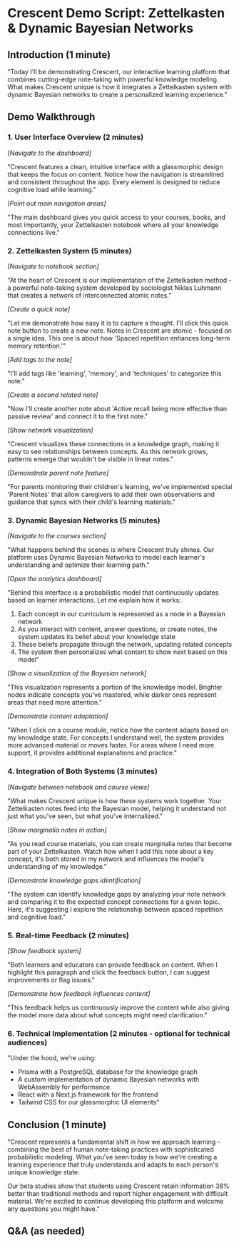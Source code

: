 # Crescent Demo Script: Zettelkasten & Dynamic Bayesian Networks

## Introduction (1 minute)

"Today I'll be demonstrating Crescent, our interactive learning platform that combines cutting-edge note-taking with powerful knowledge modeling. What makes Crescent unique is how it integrates a Zettelkasten system with dynamic Bayesian networks to create a personalized learning experience."

## Demo Walkthrough

### 1. User Interface Overview (2 minutes)

*[Navigate to the dashboard]*

"Crescent features a clean, intuitive interface with a glassmorphic design that keeps the focus on content. Notice how the navigation is streamlined and consistent throughout the app. Every element is designed to reduce cognitive load while learning."

*[Point out main navigation areas]*

"The main dashboard gives you quick access to your courses, books, and most importantly, your Zettelkasten notebook where all your knowledge connections live."

### 2. Zettelkasten System (5 minutes)

*[Navigate to notebook section]*

"At the heart of Crescent is our implementation of the Zettelkasten method - a powerful note-taking system developed by sociologist Niklas Luhmann that creates a network of interconnected atomic notes."

*[Create a quick note]*

"Let me demonstrate how easy it is to capture a thought. I'll click this quick note button to create a new note. Notes in Crescent are atomic - focused on a single idea. This one is about how 'Spaced repetition enhances long-term memory retention.'"

*[Add tags to the note]*

"I'll add tags like 'learning', 'memory', and 'techniques' to categorize this note."

*[Create a second related note]*

"Now I'll create another note about 'Active recall being more effective than passive review' and connect it to the first note."

*[Show network visualization]*

"Crescent visualizes these connections in a knowledge graph, making it easy to see relationships between concepts. As this network grows, patterns emerge that wouldn't be visible in linear notes."

*[Demonstrate parent note feature]*

"For parents monitoring their children's learning, we've implemented special 'Parent Notes' that allow caregivers to add their own observations and guidance that syncs with their child's learning materials."

### 3. Dynamic Bayesian Networks (5 minutes)

*[Navigate to the courses section]*

"What happens behind the scenes is where Crescent truly shines. Our platform uses Dynamic Bayesian Networks to model each learner's understanding and optimize their learning path."

*[Open the analytics dashboard]*

"Behind this interface is a probabilistic model that continuously updates based on learner interactions. Let me explain how it works:

1. Each concept in our curriculum is represented as a node in a Bayesian network
2. As you interact with content, answer questions, or create notes, the system updates its belief about your knowledge state
3. These beliefs propagate through the network, updating related concepts
4. The system then personalizes what content to show next based on this model"

*[Show a visualization of the Bayesian network]*

"This visualization represents a portion of the knowledge model. Brighter nodes indicate concepts you've mastered, while darker ones represent areas that need more attention."

*[Demonstrate content adaptation]*

"When I click on a course module, notice how the content adapts based on my knowledge state. For concepts I understand well, the system provides more advanced material or moves faster. For areas where I need more support, it provides additional explanations and practice."

### 4. Integration of Both Systems (3 minutes)

*[Navigate between notebook and course views]*

"What makes Crescent unique is how these systems work together. Your Zettelkasten notes feed into the Bayesian model, helping it understand not just what you've seen, but what you've internalized."

*[Show marginalia notes in action]*

"As you read course materials, you can create marginalia notes that become part of your Zettelkasten. Watch how when I add this note about a key concept, it's both stored in my network and influences the model's understanding of my knowledge."

*[Demonstrate knowledge gaps identification]*

"The system can identify knowledge gaps by analyzing your note network and comparing it to the expected concept connections for a given topic. Here, it's suggesting I explore the relationship between spaced repetition and cognitive load."

### 5. Real-time Feedback (2 minutes)

*[Show feedback system]*

"Both learners and educators can provide feedback on content. When I highlight this paragraph and click the feedback button, I can suggest improvements or flag issues."

*[Demonstrate how feedback influences content]*

"This feedback helps us continuously improve the content while also giving the model more data about what concepts might need clarification."

### 6. Technical Implementation (2 minutes - optional for technical audiences)

"Under the hood, we're using:
- Prisma with a PostgreSQL database for the knowledge graph
- A custom implementation of dynamic Bayesian networks with WebAssembly for performance
- React with a Next.js framework for the frontend
- Tailwind CSS for our glassmorphic UI elements"

## Conclusion (1 minute)

"Crescent represents a fundamental shift in how we approach learning - combining the best of human note-taking practices with sophisticated probabilistic modeling. What you've seen today is how we're creating a learning experience that truly understands and adapts to each person's unique knowledge state.

Our beta studies show that students using Crescent retain information 38% better than traditional methods and report higher engagement with difficult material. We're excited to continue developing this platform and welcome any questions you might have."

## Q&A (as needed)